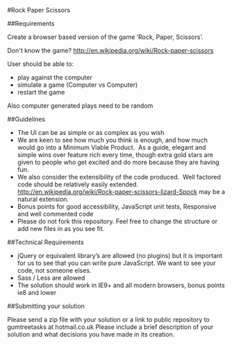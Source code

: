 #Rock Paper Scissors

##Requirements

Create a browser based version of the game ‘Rock, Paper, Scissors’.

Don't know the game? http://en.wikipedia.org/wiki/Rock-paper-scissors


User should be able to:
-	play against the computer
-	simulate a game (Computer vs Computer)
-	restart the game

Also computer generated plays need to be random

##Guidelines

-	The UI can be as simple or as complex as you wish
-	We are keen to see how much you think is enough, and how much would go into a Minimum Viable Product.  As a guide, elegant and simple wins over feature rich every time, though extra gold stars are given to people who get excited and do more because they are having fun.
-	We also consider the extensibility of the code produced.  Well factored code should be relatively easily extended. http://en.wikipedia.org/wiki/Rock-paper-scissors-lizard-Spock may be a natural extension. 
-	Bonus points for good accessibility, JavaScript unit tests, Responsive and well commented code
- Please do not fork this repository. Feel free to change the structure or add new files in as you see fit.

##Technical Requirements

-	jQuery or equivalent library’s are allowed (no plugins) but it is important for us to see that you can write pure JavaScript. We want to see your code, not someone elses.
-	Sass / Less are allowed
-	The solution should work in IE9+ and all modern browsers, bonus points ie8 and lower

##Submitting your solution

Please send a zip file with your solution or a link to public repository to gumtreetasks at hotmail.co.uk
Please include a brief description of your solution and what decisions you have made in its creation.

